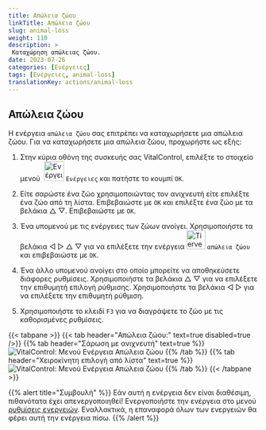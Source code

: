 ```yaml
---
title: Απώλεια ζώου
linkTitle: Απώλεια ζώου
slug: animal-loss
weight: 110
description: >
 Καταχώρηση απώλειας ζώου.
date: 2023-07-26
categories: [Ενέργειες]
tags: [Ενέργειες, animal-loss]
translationKey: actions/animal-loss
---
```


## Απώλεια ζώου

Η ενέργεια `απώλεια ζώου` σας επιτρέπει να καταχωρήσετε μια απώλεια ζώου. Για να καταχωρήσετε μια απώλεια ζώου, προχωρήστε ως εξής:

1. Στην κύρια οθόνη της συσκευής σας VitalControl, επιλέξτε το στοιχείο μενού &nbsp;<img src="/icons/actions.svg" width="40" align="bottom" alt="Ενέργειες" /> `Ενέργειες` και πατήστε το κουμπί `OK`.

2. Είτε σαρώστε ένα ζώο χρησιμοποιώντας τον ανιχνευτή είτε επιλέξτε ένα ζώο από τη λίστα. Επιβεβαιώστε με `OK` και επιλέξτε ένα ζώο με τα βελάκια △ ▽. Επιβεβαιώστε με `OK`.

3. Ένα υπομενού με τις ενέργειες των ζώων ανοίγει. Χρησιμοποιήστε τα βελάκια ◁ ▷ △ ▽ για να επιλέξετε την ενέργεια <img src="/icons/actions/animal-loss.svg" width="38" align="bottom" alt="Tierverlust" /> `απώλεια ζώου` και επιβεβαιώστε με `OK`.

4. Ένα άλλο υπομενού ανοίγει στο οποίο μπορείτε να αποθηκεύσετε διάφορες ρυθμίσεις. Χρησιμοποιήστε τα βελάκια △ ▽ για να επιλέξετε την επιθυμητή επιλογή ρύθμισης. Χρησιμοποιήστε τα βελάκια ◁ ▷ για να επιλέξετε την επιθυμητή ρύθμιση.

5. Χρησιμοποιήστε το κλειδί `F3` για να διαγράψετε το ζώο με τις καθορισμένες ρυθμίσεις.

{{< tabpane >}}
{{< tab header="Απώλεια ζώου:" text=true disabled=true />}}
{{% tab header="Σάρωση με ανιχνευτή" text=true %}}
![VitalControl: Μενού Ενέργεια Απώλεια ζώου](../images/animalloss-scan.png "Καταχώρηση απώλειας ζώου")
{{% /tab %}}
{{% tab header="Χειροκίνητη επιλογή από λίστα" text=true %}}
![VitalControl: Μενού Ενέργεια Απώλεια ζώου](../images/animalloss.png "Καταχώρηση απώλειας ζώου")
{{% /tab %}}
{{< /tabpane >}}

{{% alert title="Συμβουλή" %}}
Εάν αυτή η ενέργεια δεν είναι διαθέσιμη, πιθανότατα έχει απενεργοποιηθεί! Ενεργοποιήστε την ενέργεια στο μενού [ρυθμίσεις ενεργειών](../settings/). Εναλλακτικά, η επαναφορά όλων των ενεργειών θα φέρει αυτή την ενέργεια πίσω.
{{% /alert %}}
